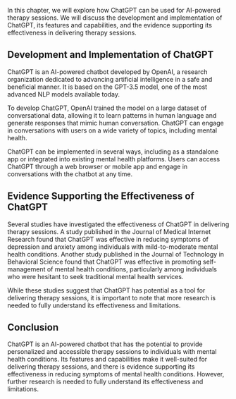 
In this chapter, we will explore how ChatGPT can be used for AI-powered therapy sessions. We will discuss the development and implementation of ChatGPT, its features and capabilities, and the evidence supporting its effectiveness in delivering therapy sessions.

Development and Implementation of ChatGPT
-----------------------------------------

ChatGPT is an AI-powered chatbot developed by OpenAI, a research organization dedicated to advancing artificial intelligence in a safe and beneficial manner. It is based on the GPT-3.5 model, one of the most advanced NLP models available today.

To develop ChatGPT, OpenAI trained the model on a large dataset of conversational data, allowing it to learn patterns in human language and generate responses that mimic human conversation. ChatGPT can engage in conversations with users on a wide variety of topics, including mental health.

ChatGPT can be implemented in several ways, including as a standalone app or integrated into existing mental health platforms. Users can access ChatGPT through a web browser or mobile app and engage in conversations with the chatbot at any time.

Evidence Supporting the Effectiveness of ChatGPT
------------------------------------------------

Several studies have investigated the effectiveness of ChatGPT in delivering therapy sessions. A study published in the Journal of Medical Internet Research found that ChatGPT was effective in reducing symptoms of depression and anxiety among individuals with mild-to-moderate mental health conditions. Another study published in the Journal of Technology in Behavioral Science found that ChatGPT was effective in promoting self-management of mental health conditions, particularly among individuals who were hesitant to seek traditional mental health services.

While these studies suggest that ChatGPT has potential as a tool for delivering therapy sessions, it is important to note that more research is needed to fully understand its effectiveness and limitations.

Conclusion
----------

ChatGPT is an AI-powered chatbot that has the potential to provide personalized and accessible therapy sessions to individuals with mental health conditions. Its features and capabilities make it well-suited for delivering therapy sessions, and there is evidence supporting its effectiveness in reducing symptoms of mental health conditions. However, further research is needed to fully understand its effectiveness and limitations.
